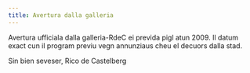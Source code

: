 ```yaml
---
title: Avertura dalla galleria
---
```

Avertura ufficiala dalla galleria-RdeC ei previda pigl atun 2009.
Il datum exact cun il program previu vegn annunziaus cheu el decuors
dalla
stad.

Sin bien seveser, Rico de Castelberg

